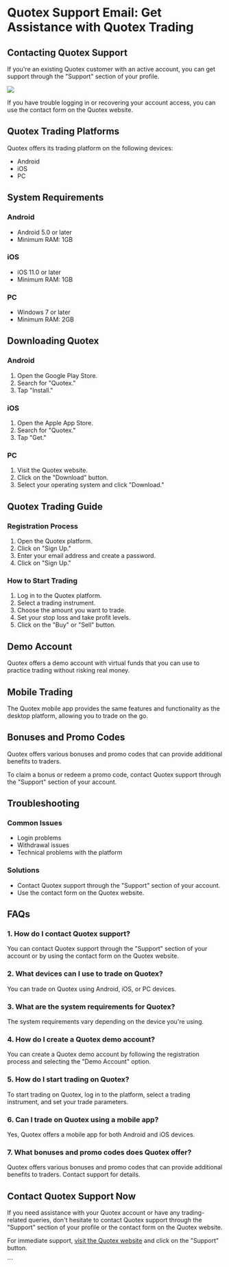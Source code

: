 # Quotex Support Email: Get Assistance with Quotex Trading

## Contacting Quotex Support

If you\'re an existing Quotex customer with an active account, you can
get support through the "Support" section of your profile.

[![](https://static.quotex.io/files/4_en/300_250.jpg)](https://traff.sbs/brokerqxlid)

If you have trouble logging in or recovering your account access, you
can use the contact form on the Quotex website.

## Quotex Trading Platforms

Quotex offers its trading platform on the following devices:

-   Android
-   iOS
-   PC

## System Requirements

### Android

-   Android 5.0 or later
-   Minimum RAM: 1GB

### iOS

-   iOS 11.0 or later
-   Minimum RAM: 1GB

### PC

-   Windows 7 or later
-   Minimum RAM: 2GB

## Downloading Quotex

### Android

1.  Open the Google Play Store.
2.  Search for "Quotex."
3.  Tap "Install."

### iOS

1.  Open the Apple App Store.
2.  Search for "Quotex."
3.  Tap "Get."

### PC

1.  Visit the Quotex website.
2.  Click on the "Download" button.
3.  Select your operating system and click "Download."

## Quotex Trading Guide

### Registration Process

1.  Open the Quotex platform.
2.  Click on "Sign Up."
3.  Enter your email address and create a password.
4.  Click on "Sign Up."

### How to Start Trading

1.  Log in to the Quotex platform.
2.  Select a trading instrument.
3.  Choose the amount you want to trade.
4.  Set your stop loss and take profit levels.
5.  Click on the "Buy" or "Sell" button.

## Demo Account

Quotex offers a demo account with virtual funds that you can use to
practice trading without risking real money.

## Mobile Trading

The Quotex mobile app provides the same features and functionality as
the desktop platform, allowing you to trade on the go.

## Bonuses and Promo Codes

Quotex offers various bonuses and promo codes that can provide
additional benefits to traders.

To claim a bonus or redeem a promo code, contact Quotex support through
the "Support" section of your account.

## Troubleshooting

### Common Issues

-   Login problems
-   Withdrawal issues
-   Technical problems with the platform

### Solutions

-   Contact Quotex support through the "Support" section of your
    account.
-   Use the contact form on the Quotex website.

## FAQs

### 1. How do I contact Quotex support?

You can contact Quotex support through the "Support" section of
your account or by using the contact form on the Quotex website.

### 2. What devices can I use to trade on Quotex?

You can trade on Quotex using Android, iOS, or PC devices.

### 3. What are the system requirements for Quotex?

The system requirements vary depending on the device you\'re using.

### 4. How do I create a Quotex demo account?

You can create a Quotex demo account by following the registration
process and selecting the "Demo Account" option.

### 5. How do I start trading on Quotex?

To start trading on Quotex, log in to the platform, select a trading
instrument, and set your trade parameters.

### 6. Can I trade on Quotex using a mobile app?

Yes, Quotex offers a mobile app for both Android and iOS devices.

### 7. What bonuses and promo codes does Quotex offer?

Quotex offers various bonuses and promo codes that can provide
additional benefits to traders. Contact support for details.

## Contact Quotex Support Now

If you need assistance with your Quotex account or have any
trading-related queries, don\'t hesitate to contact Quotex support
through the "Support" section of your profile or the contact form
on the Quotex website.

For immediate support, [visit the Quotex
website](\%22https://traff.sbs/brokerqxlid\%22) and click on the
"Support" button.

\`\`\`


